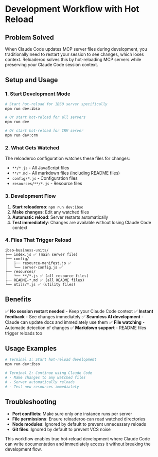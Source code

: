 # Development Workflow with Hot Reload

## Problem Solved
When Claude Code updates MCP server files during development, you traditionally need to restart your session to see changes, which loses context. Reloaderoo solves this by hot-reloading MCP servers while preserving your Claude Code session context.

## Setup and Usage

### 1. Start Development Mode

```bash
# Start hot-reload for IBSO server specifically
npm run dev:ibso

# Or start hot-reload for all servers
npm run dev

# Or start hot-reload for CRM server
npm run dev:crm
```

### 2. What Gets Watched

The reloaderoo configuration watches these files for changes:
- `**/*.js` - All JavaScript files
- `**/*.md` - All markdown files (including README files)
- `config/*.js` - Configuration files
- `resources/**/*.js` - Resource files

### 3. Development Flow

1. **Start reloaderoo**: `npm run dev:ibso`
2. **Make changes**: Edit any watched files
3. **Automatic reload**: Server restarts automatically
4. **Test immediately**: Changes are available without losing Claude Code context

### 4. Files That Trigger Reload

```
ibso-business-units/
├── index.js ✅ (main server file)
├── config/
│   ├── resource-manifest.js ✅
│   └── server-config.js ✅
├── resources/
│   └── **/*.js ✅ (all resource files)
├── README-*.md ✅ (all README files)
└── utils/*.js ✅ (utility files)
```

## Benefits

✅ **No session restart needed** - Keep your Claude Code context
✅ **Instant feedback** - See changes immediately 
✅ **Seamless AI development** - Claude can update docs and immediately use them
✅ **File watching** - Automatic detection of changes
✅ **Markdown support** - README files trigger reloads too

## Usage Examples

```bash
# Terminal 1: Start hot-reload development
npm run dev:ibso

# Terminal 2: Continue using Claude Code
# - Make changes to any watched files
# - Server automatically reloads
# - Test new resources immediately
```

## Troubleshooting

- **Port conflicts**: Make sure only one instance runs per server
- **File permissions**: Ensure reloaderoo can read watched directories
- **Node modules**: Ignored by default to prevent unnecessary reloads
- **Git files**: Ignored by default to prevent VCS noise

This workflow enables true hot-reload development where Claude Code can write documentation and immediately access it without breaking the development flow.